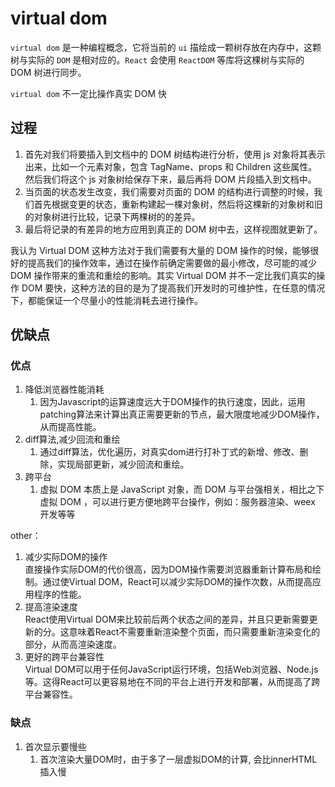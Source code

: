 # virtual dom

`virtual dom` 是一种编程概念，它将当前的 `ui` 描绘成一颗树存放在内存中，这颗树与实际的 `DOM` 是相对应的。`React` 会使用 `ReactDOM` 等库将这棵树与实际的 DOM 树进行同步。

`virtual dom` 不一定比操作真实 DOM 快

## 过程

1. 首先对我们将要插入到文档中的 DOM 树结构进行分析，使用 js 对象将其表示出来，比如一个元素对象，包含 TagName、props 和 Children 这些属性。然后我们将这个 js 对象树给保存下来，最后再将 DOM 片段插入到文档中。
2. 当页面的状态发生改变，我们需要对页面的 DOM 的结构进行调整的时候，我们首先根据变更的状态，重新构建起一棵对象树，然后将这棵新的对象树和旧的对象树进行比较，记录下两棵树的的差异。
3. 最后将记录的有差异的地方应用到真正的 DOM 树中去，这样视图就更新了。

我认为 Virtual DOM 这种方法对于我们需要有大量的 DOM 操作的时候，能够很好的提高我们的操作效率，通过在操作前确定需要做的最小修改，尽可能的减少 DOM 操作带来的重流和重绘的影响。其实 Virtual DOM 并不一定比我们真实的操作 DOM 要快，这种方法的目的是为了提高我们开发时的可维护性，在任意的情况下，都能保证一个尽量小的性能消耗去进行操作。

## 优缺点

### 优点

1. 降低浏览器性能消耗
   1. 因为Javascript的运算速度远大于DOM操作的执行速度，因此，运用patching算法来计算出真正需要更新的节点，最大限度地减少DOM操作，从而提高性能。
2. diff算法,减少回流和重绘
   1. 通过diff算法，优化遍历，对真实dom进行打补丁式的新增、修改、删除，实现局部更新，减少回流和重绘。
3. 跨平台
   1. 虚拟 DOM 本质上是 JavaScript 对象，而 DOM 与平台强相关，相比之下虚拟 DOM ，可以进行更方便地跨平台操作，例如：服务器渲染、weex 开发等等

other：

1. 减少实际DOM的操作  
   直接操作实际DOM的代价很高，因为DOM操作需要浏览器重新计算布局和绘制。通过使Virtual DOM，React可以减少实际DOM的操作次数，从而提高应用程序的性能。
2. 提高渲染速度  
   React使用Virtual DOM来比较前后两个状态之间的差异，并且只更新需要更新的分。这意味着React不需要重新渲染整个页面，而只需要重新渲染变化的部分，从而高渲染速度。
3. 更好的跨平台兼容性  
   Virtual DOM可以用于任何JavaScript运行环境，包括Web浏览器、Node.js等。这得React可以更容易地在不同的平台上进行开发和部署，从而提高了跨平台兼容性。

### 缺点

1. 首次显示要慢些
   1. 首次渲染大量DOM时，由于多了一层虚拟DOM的计算, 会比innerHTML插入慢
